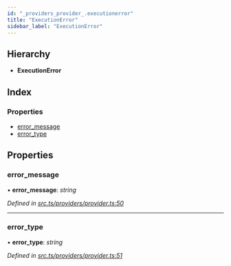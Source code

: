 ```yaml
---
id: "_providers_provider_.executionerror"
title: "ExecutionError"
sidebar_label: "ExecutionError"
---
```


## Hierarchy

* **ExecutionError**

## Index

### Properties

* [error_message](_providers_provider_.executionerror.md#error_message)
* [error_type](_providers_provider_.executionerror.md#error_type)

## Properties

###  error_message

• **error_message**: *string*

*Defined in [src.ts/providers/provider.ts:50](https://github.com/nearprotocol/nearlib/blob/d578981/src.ts/providers/provider.ts#L50)*

___

###  error_type

• **error_type**: *string*

*Defined in [src.ts/providers/provider.ts:51](https://github.com/nearprotocol/nearlib/blob/d578981/src.ts/providers/provider.ts#L51)*
